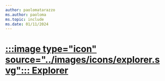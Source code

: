```yaml
---
author: paolomatarazzo
ms.author: paoloma
ms.topic: include
ms.date: 01/11/2024
---
```


# [:::image type="icon" source="../images/icons/explorer.svg"::: **Explorer**](#tab/explorer)